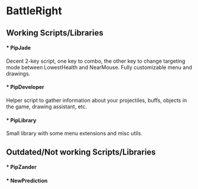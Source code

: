 # BattleRight

## Working Scripts/Libraries
#### * PipJade
Decent 2-key script, one key to combo, the other key to change targeting mode between LowestHealth and NearMouse.
Fully customizable menu and drawings.

#### * PipDeveloper
Helper script to gather information about your projectiles, buffs, objects in the game, drawing assistant, etc.

#### * PipLibrary
Small library with some menu extensions and misc utils.

## Outdated/Not working Scripts/Libraries
#### * PipZander
#### * NewPrediction
